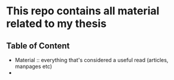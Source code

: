 # This repo contains all material related to my thesis

## Table of Content
* Material :: everything that's considered a useful read (articles, manpages etc)
* 
